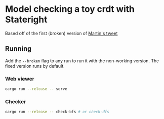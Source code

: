 # Model checking a toy crdt with Stateright

Based off of the first (broken) version of [Martin's tweet](https://twitter.com/martinkl/status/1327020435419041792?ref_src=twsrc%5Etfw%7Ctwcamp%5Eembeddedtimeline%7Ctwterm%5Eprofile%3Amartinkl%7Ctwgr%5EeyJ0ZndfZXhwZXJpbWVudHNfY29va2llX2V4cGlyYXRpb24iOnsiYnVja2V0IjoxMjA5NjAwLCJ2ZXJzaW9uIjpudWxsfSwidGZ3X3NlbnNpdGl2ZV9tZWRpYV9pbnRlcnN0aXRpYWxfMTM5NjMiOnsiYnVja2V0IjoiaW50ZXJzdGl0aWFsIiwidmVyc2lvbiI6bnVsbH0sInRmd190d2VldF9yZXN1bHRfbWlncmF0aW9uXzEzOTc5Ijp7ImJ1Y2tldCI6InR3ZWV0X3Jlc3VsdCIsInZlcnNpb24iOm51bGx9fQ%3D%3D&ref_url=https%3A%2F%2Fmartin.kleppmann.com%2F2020%2F07%2F06%2Fcrdt-hard-parts-hydra.html)

## Running

Add the `--broken` flag to any run to run it with the non-working version. The fixed version runs by default.

### Web viewer

```sh
cargo run --release -- serve
```

### Checker

```sh
cargo run --release -- check-bfs # or check-dfs
```
